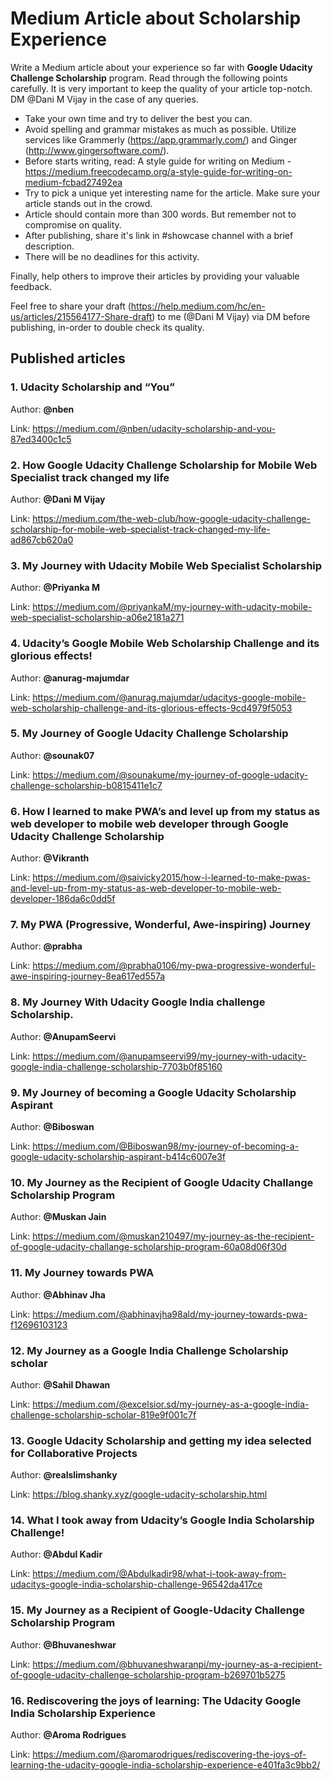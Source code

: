 # Medium Article about Scholarship Experience

Write a Medium article about your experience so far with **Google Udacity Challenge Scholarship** program. Read through the following points carefully. It is very important to keep the quality of your article top-notch. DM @Dani M Vijay in the case of any queries.

- Take your own time and try to deliver the best you can.
- Avoid spelling and grammar mistakes as much as possible. Utilize services like Grammerly (https://app.grammarly.com/) and Ginger (http://www.gingersoftware.com/).
- Before starts writing, read: A style guide for writing on Medium - https://medium.freecodecamp.org/a-style-guide-for-writing-on-medium-fcbad27492ea
- Try to pick a unique yet interesting name for the article. Make sure your article stands out in the crowd.
- Article should contain more than 300 words. But remember not to compromise on quality.
- After publishing, share it's link in #showcase channel with a brief description. 
- There will be no deadlines for this activity.

Finally, help others to improve their articles by providing your valuable feedback.

Feel free to share your draft (https://help.medium.com/hc/en-us/articles/215564177-Share-draft) to me (@Dani M Vijay) via DM before publishing, in-order to double check its quality.

## Published articles

### 1. Udacity Scholarship and “You” 

Author: **@nben**

Link: https://medium.com/@nben/udacity-scholarship-and-you-87ed3400c1c5

### 2. How Google Udacity Challenge Scholarship for Mobile Web Specialist track changed my life 

Author: **@Dani M Vijay** 

Link: https://medium.com/the-web-club/how-google-udacity-challenge-scholarship-for-mobile-web-specialist-track-changed-my-life-ad867cb620a0

### 3. My Journey with Udacity Mobile Web Specialist Scholarship

Author: **@Priyanka M** 

Link: https://medium.com/@priyankaM/my-journey-with-udacity-mobile-web-specialist-scholarship-a06e2181a271

### 4. Udacity’s Google Mobile Web Scholarship Challenge and its glorious effects! 

Author: **@anurag-majumdar** 

Link: https://medium.com/@anurag.majumdar/udacitys-google-mobile-web-scholarship-challenge-and-its-glorious-effects-9cd4979f5053

### 5. My Journey of Google Udacity Challenge Scholarship 

Author: **@sounak07** 

Link: https://medium.com/@sounakume/my-journey-of-google-udacity-challenge-scholarship-b0815411e1c7

### 6. How I learned to make PWA’s and level up from my status as web developer to mobile web developer through Google Udacity Challenge Scholarship 

Author: **@Vikranth** 

Link: https://medium.com/@saivicky2015/how-i-learned-to-make-pwas-and-level-up-from-my-status-as-web-developer-to-mobile-web-developer-186da6c0dd5f

### 7. My PWA (Progressive, Wonderful, Awe-inspiring) Journey

Author: **@prabha** 

Link: https://medium.com/@prabha0106/my-pwa-progressive-wonderful-awe-inspiring-journey-8ea617ed557a

### 8. My Journey With Udacity Google India challenge Scholarship.

Author: **@AnupamSeervi**

Link: https://medium.com/@anupamseervi99/my-journey-with-udacity-google-india-challenge-scholarship-7703b0f85160

### 9. My Journey of becoming a Google Udacity Scholarship Aspirant

Author: **@Biboswan**

Link: https://medium.com/@Biboswan98/my-journey-of-becoming-a-google-udacity-scholarship-aspirant-b414c6007e3f

### 10. My Journey as the Recipient of Google Udacity Challange Scholarship Program

Author: **@Muskan Jain**

Link: https://medium.com/@muskan210497/my-journey-as-the-recipient-of-google-udacity-challange-scholarship-program-60a08d06f30d

### 11. My Journey towards PWA

Author: **@Abhinav Jha**

Link: https://medium.com/@abhinavjha98ald/my-journey-towards-pwa-f12696103123

### 12. My Journey as a Google India Challenge Scholarship scholar

Author: **@Sahil Dhawan**

Link: https://medium.com/@excelsior.sd/my-journey-as-a-google-india-challenge-scholarship-scholar-819e9f001c7f

### 13. Google Udacity Scholarship and getting my idea selected for Collaborative Projects

Author: **@realslimshanky**

Link: https://blog.shanky.xyz/google-udacity-scholarship.html

### 14. What I took away from Udacity’s Google India Scholarship Challenge!

Author: **@Abdul Kadir**

Link: https://medium.com/@Abdulkadir98/what-i-took-away-from-udacitys-google-india-scholarship-challenge-96542da417ce

### 15. My Journey as a Recipient of Google-Udacity Challenge Scholarship Program

Author: **@Bhuvaneshwar**

Link: https://medium.com/@bhuvaneshwaranpi/my-journey-as-a-recipient-of-google-udacity-challenge-scholarship-program-b269701b5275

### 16. Rediscovering the joys of learning: The Udacity Google India Scholarship Experience

Author: **@Aroma Rodrigues**

Link: https://medium.com/@aromarodrigues/rediscovering-the-joys-of-learning-the-udacity-google-india-scholarship-experience-e401fa3c9bb2/
